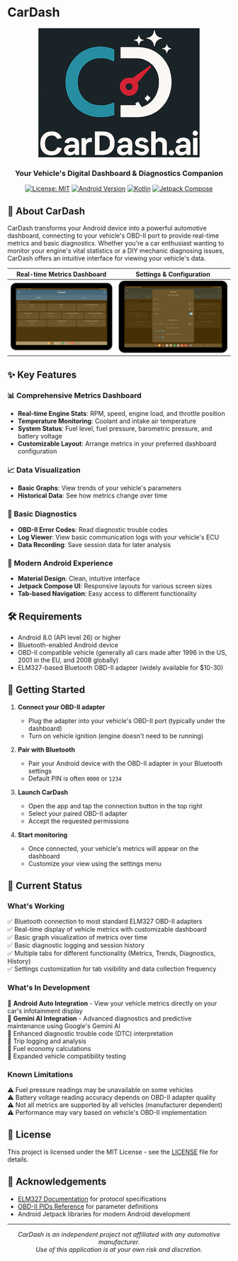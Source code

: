 # CarDash

<div align="center">

![CarDash Logo](logo.png)

### Your Vehicle's Digital Dashboard & Diagnostics Companion

[![License: MIT](https://img.shields.io/badge/License-MIT-blue.svg)](LICENSE)
[![Android Version](https://img.shields.io/badge/Android-8.0%2B-green)](https://www.android.com/)
[![Kotlin](https://img.shields.io/badge/Kotlin-1.8-orange)](https://kotlinlang.org/)
[![Jetpack Compose](https://img.shields.io/badge/Jetpack%20Compose-Latest-purple)](https://developer.android.com/jetpack/compose)
  
</div>

## 🚗 About CarDash

CarDash transforms your Android device into a powerful automotive dashboard, connecting to your vehicle's OBD-II port to provide real-time metrics and basic diagnostics. Whether you're a car enthusiast wanting to monitor your engine's vital statistics or a DIY mechanic diagnosing issues, CarDash offers an intuitive interface for viewing your vehicle's data.

<div align="center">

|Real-time Metrics Dashboard|Settings & Configuration|
|:-------------------------:|:----------------------:|
|![Dashboard View](mockup_dashboard.png)|![Settings Screen](settings.png)|

</div>

## ✨ Key Features

### 📊 Comprehensive Metrics Dashboard
* **Real-time Engine Stats**: RPM, speed, engine load, and throttle position
* **Temperature Monitoring**: Coolant and intake air temperature
* **System Status**: Fuel level, fuel pressure, barometric pressure, and battery voltage
* **Customizable Layout**: Arrange metrics in your preferred dashboard configuration

### 📈 Data Visualization
* **Basic Graphs**: View trends of your vehicle's parameters
* **Historical Data**: See how metrics change over time

### 🔧 Basic Diagnostics
* **OBD-II Error Codes**: Read diagnostic trouble codes
* **Log Viewer**: View basic communication logs with your vehicle's ECU
* **Data Recording**: Save session data for later analysis

### 📱 Modern Android Experience
* **Material Design**: Clean, intuitive interface
* **Jetpack Compose UI**: Responsive layouts for various screen sizes
* **Tab-based Navigation**: Easy access to different functionality

## 🛠️ Requirements

* Android 8.0 (API level 26) or higher
* Bluetooth-enabled Android device
* OBD-II compatible vehicle (generally all cars made after 1996 in the US, 2001 in the EU, and 2008 globally)
* ELM327-based Bluetooth OBD-II adapter (widely available for $10-30)

## 🚀 Getting Started

1. **Connect your OBD-II adapter**
   * Plug the adapter into your vehicle's OBD-II port (typically under the dashboard)
   * Turn on vehicle ignition (engine doesn't need to be running)

2. **Pair with Bluetooth**
   * Pair your Android device with the OBD-II adapter in your Bluetooth settings
   * Default PIN is often `0000` or `1234`

3. **Launch CarDash**
   * Open the app and tap the connection button in the top right
   * Select your paired OBD-II adapter
   * Accept the requested permissions

4. **Start monitoring**
   * Once connected, your vehicle's metrics will appear on the dashboard
   * Customize your view using the settings menu

## 🔄 Current Status

### What's Working
✅ Bluetooth connection to most standard ELM327 OBD-II adapters  
✅ Real-time display of vehicle metrics with customizable dashboard  
✅ Basic graph visualization of metrics over time  
✅ Basic diagnostic logging and session history  
✅ Multiple tabs for different functionality (Metrics, Trends, Diagnostics, History)  
✅ Settings customization for tab visibility and data collection frequency  

### What's In Development
🔄 **Android Auto Integration** - View your vehicle metrics directly on your car's infotainment display  
🔄 **Gemini AI Integration** - Advanced diagnostics and predictive maintenance using Google's Gemini AI  
🔄 Enhanced diagnostic trouble code (DTC) interpretation  
🔄 Trip logging and analysis  
🔄 Fuel economy calculations  
🔄 Expanded vehicle compatibility testing  

### Known Limitations
⚠️ Fuel pressure readings may be unavailable on some vehicles  
⚠️ Battery voltage reading accuracy depends on OBD-II adapter quality  
⚠️ Not all metrics are supported by all vehicles (manufacturer dependent)  
⚠️ Performance may vary based on vehicle's OBD-II implementation  

## 📄 License

This project is licensed under the MIT License - see the [LICENSE](LICENSE) file for details.

## 🙏 Acknowledgements

* [ELM327 Documentation](https://www.elmelectronics.com/products/ecutool/obdic/) for protocol specifications
* [OBD-II PIDs Reference](https://en.wikipedia.org/wiki/OBD-II_PIDs) for parameter definitions
* Android Jetpack libraries for modern Android development

---

<div align="center">
  <i>CarDash is an independent project not affiliated with any automotive manufacturer.</i><br>
  <i>Use of this application is at your own risk and discretion.</i>
</div>
